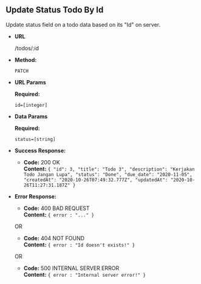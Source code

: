 **Update Status Todo By Id**
----
  Update status field on a todo data based on its "Id" on server.

* **URL**

  /todos/:id

* **Method:**
  
  `PATCH`
  
*  **URL Params**

   **Required:**

   `id=[integer]`

* **Data Params**

  **Required:**
   
  `status=[string]`

* **Success Response:**

  * **Code:** 200 OK <br />
    **Content:**
    `{
      "id": 3,
      "title": "Todo 3",
      "description": "Kerjakan Todo Jangan Lupa",
      "status": "Done",
      "due_date": "2020-11-05",
      "createdAt": "2020-10-26T07:49:32.777Z",
      "updatedAt": "2020-10-26T11:27:31.187Z"
    }`
 
* **Error Response:**

  * **Code:** 400 BAD REQUEST <br />
    **Content:** `{ error : "..." }`

  OR

  * **Code:** 404 NOT FOUND <br />
    **Content:** `{ error : "Id doesn't exists!" }`

  OR

  * **Code:** 500 INTERNAL SERVER ERROR <br />
    **Content:** `{ error : "Internal server error!" }`